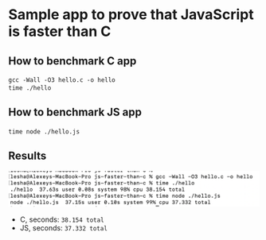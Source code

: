 # Sample app to prove that JavaScript is faster than C

## How to benchmark C app

```
gcc -Wall -O3 hello.c -o hello
time ./hello
```

## How to benchmark JS app

```
time node ./hello.js
```

## Results

![benchmarking](profile-screenshot.png "Benchmarking screenshot")

- C, seconds: `38.154 total`
- JS, seconds: `37.332 total`